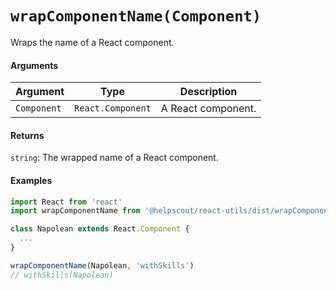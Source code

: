 # `wrapComponentName(Component)`

Wraps the name of a React component.

#### Arguments

| Argument    | Type              | Description        |
| ----------- | ----------------- | ------------------ |
| `Component` | `React.Component` | A React component. |

#### Returns

`string`: The wrapped name of a React component.

#### Examples

```jsx
import React from 'react'
import wrapComponentName from '@helpscout/react-utils/dist/wrapComponentName'

class Napolean extends React.Component {
  ...
}

wrapComponentName(Napolean, 'withSkills')
// withSkills(Napolean)
```
